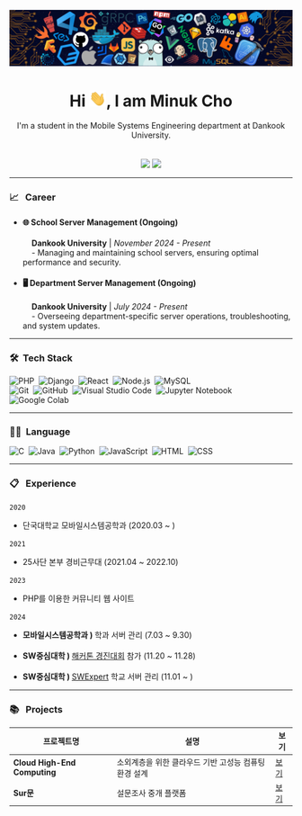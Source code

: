 <p align="center"><img src="https://raw.githubusercontent.com/KevinPatel04/KevinPatel04/master/header.png"></p>
<h1 align="center">Hi <img src="https://raw.githubusercontent.com/KevinPatel04/KevinPatel04/master/Hi.gif" width="30px">, I am Minuk Cho</h1>

<p align="center" width="150px">
  I'm a student in the Mobile Systems Engineering department at Dankook University.<br><br><br>
  <img src="https://img.shields.io/badge/Docker-2496ED?style=for-the-badge&logo=docker&logoColor=white">
  <img src="https://img.shields.io/badge/Kubernetes-326CE5?style=for-the-badge&logo=kubernetes&logoColor=white">
</p>

---
### 📈 &nbsp; Career

- #### 🌐 School Server Management (Ongoing)  
  &nbsp;&nbsp;&nbsp;&nbsp;**Dankook University** | *November 2024 - Present*  
  &nbsp;&nbsp;&nbsp;&nbsp;- Managing and maintaining school servers, ensuring optimal performance and security.

- #### 🖥️ Department Server Management (Ongoing)  
  &nbsp;&nbsp;&nbsp;&nbsp;**Dankook University** | *July 2024 - Present*  
  &nbsp;&nbsp;&nbsp;&nbsp;- Overseeing department-specific server operations, troubleshooting, and system updates.

---
### 🛠 &nbsp;Tech Stack

![PHP](https://img.shields.io/badge/-PHP-05122A?style=flat&logo=php&logoColor=777BB4)&nbsp;
![Django](https://img.shields.io/badge/-Django-05122A?style=flat&logo=django&logoColor=092E20)&nbsp;
![React](https://img.shields.io/badge/-React-05122A?style=flat&logo=react&logoColor=61DAFB)&nbsp;
![Node.js](https://img.shields.io/badge/-Node.js-05122A?style=flat&logo=node.js&logoColor=339933)&nbsp;
![MySQL](https://img.shields.io/badge/-MySQL-05122A?style=flat&logo=mysql&logoColor=4479A1)&nbsp;
<br>
![Git](https://img.shields.io/badge/-Git-05122A?style=flat&logo=git)&nbsp;
![GitHub](https://img.shields.io/badge/-GitHub-05122A?style=flat&logo=github)&nbsp;
![Visual Studio Code](https://img.shields.io/badge/-Visual%20Studio%20Code-05122A?style=flat&logo=visual-studio-code&logoColor=007ACC)&nbsp;
![Jupyter Notebook](https://img.shields.io/badge/-Jupyter%20Notebook-05122A?style=flat&logo=jupyter&logoColor=F37626)&nbsp;
![Google Colab](https://img.shields.io/badge/-Google%20Colab-05122A?style=flat&logo=google-colab&logoColor=F9AB00)&nbsp;

---
### 👨‍💻 &nbsp;Language

![C](https://img.shields.io/badge/-C-05122A?style=flat&logo=C&logoColor=A8B9CC)&nbsp;
![Java](https://img.shields.io/badge/-Java-05122A?style=flat&logo=Java&logoColor=FFA518)&nbsp;
![Python](https://img.shields.io/badge/-Python-05122A?style=flat&logo=python)&nbsp;
![JavaScript](https://img.shields.io/badge/-JavaScript-05122A?style=flat&logo=javascript)&nbsp;
![HTML](https://img.shields.io/badge/-HTML-05122A?style=flat&logo=HTML5)&nbsp;
![CSS](https://img.shields.io/badge/-CSS-05122A?style=flat&logo=CSS3&logoColor=1572B6)&nbsp;

---
### 📋 &nbsp; Experience

`2020`
<ul>
  <li>단국대학교 모바일시스템공학과 (2020.03 ~ )</li>
</ul>

`2021`
<ul>
  <li>25사단 본부 경비근무대 (2021.04 ~ 2022.10)</li>
</ul>

`2023`
<ul>
  <li>PHP를 이용한 커뮤니티 웹 사이트</li>
</ul>

`2024`
<ul>
  <li><strong>모바일시스템공학과 ) </strong>학과 서버 관리 (7.03 ~ 9.30)</li><br>
  <li><strong>SW중심대학 ) </strong><a href="https://swcu.dankook.ac.kr/web/swcup/-12?p_p_id=Bbs_WAR_bbsportlet&p_p_lifecycle=0&p_p_state=normal&p_p_mode=view&p_p_col_id=column-2&p_p_col_count=1&_Bbs_WAR_bbsportlet_curPage=1&_Bbs_WAR_bbsportlet_action=view_message&_Bbs_WAR_bbsportlet_messageId=794802">해커톤 경진대회</a>  참가 (11.20 ~ 11.28)</li><br>
  <li><strong>SW중심대학 ) </strong><a href="https://swcu.dankook.ac.kr/web/swcup/-5?p_p_id=Bbs_WAR_bbsportlet&p_p_lifecycle=0&p_p_state=normal&p_p_mode=view&_Bbs_WAR_bbsportlet_action=view_message&_Bbs_WAR_bbsportlet_messageId=792994">SWExpert</a> 학교 서버 관리 (11.01 ~ )<br>
</ul>

---
### 📚 &nbsp; Projects
| 프로젝트명 | 설명 | 보기 |
|------------|------|--------|
| **Cloud High-End Computing** | 소외계층을 위한 클라우드 기반 고성능 컴퓨팅 환경 설계 | [보기](https://drive.google.com/file/d/1PcFbpMsb9M-gVB6770LbZzM34q0fqudV/view?usp=sharing) |
| **Sur문** | 설문조사 중개 플랫폼 | [보기](https://drive.google.com/file/d/1hU0vMIAFgJI8BTidjd3k-kN3ctFwR5df/view?usp=sharing) |



<!--
**ADALIV/ADALIV** is a ✨ _special_ ✨ repository because its `README.md` (this file) appears on your GitHub profile.

Here are some ideas to get you started:

- 🔭 I’m currently working on ...
- 🌱 I’m currently learning ...
- 👯 I’m looking to collaborate on ...
- 🤔 I’m looking for help with ...
- 💬 Ask me about ...
- 📫 How to reach me: ...
- 😄 Pronouns: ...
- ⚡ Fun fact: ...
-->
